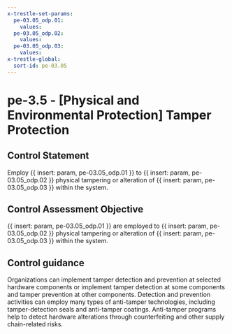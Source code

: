 ```yaml
---
x-trestle-set-params:
  pe-03.05_odp.01:
    values:
  pe-03.05_odp.02:
    values:
  pe-03.05_odp.03:
    values:
x-trestle-global:
  sort-id: pe-03.05
---
```


# pe-3.5 - \[Physical and Environmental Protection\] Tamper Protection

## Control Statement

Employ {{ insert: param, pe-03.05_odp.01 }} to {{ insert: param, pe-03.05_odp.02 }} physical tampering or alteration of {{ insert: param, pe-03.05_odp.03 }} within the system.

## Control Assessment Objective

 {{ insert: param, pe-03.05_odp.01 }} are employed to {{ insert: param, pe-03.05_odp.02 }} physical tampering or alteration of {{ insert: param, pe-03.05_odp.03 }} within the system.

## Control guidance

Organizations can implement tamper detection and prevention at selected hardware components or implement tamper detection at some components and tamper prevention at other components. Detection and prevention activities can employ many types of anti-tamper technologies, including tamper-detection seals and anti-tamper coatings. Anti-tamper programs help to detect hardware alterations through counterfeiting and other supply chain-related risks.
